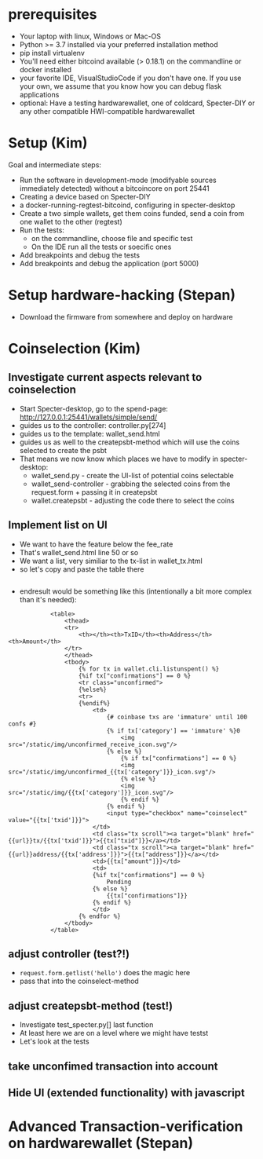 # prerequisites
* Your laptop with linux, Windows or Mac-OS
* Python >= 3.7 installed via your preferred installation method
* pip install virtualenv
* You'll need either bitcoind available (> 0.18.1) on the commandline or docker installed
* your favorite IDE, VisualStudioCode if you don't have one. If you use your own, we assume that you know how you can debug flask applications
* optional: Have a testing hardwarewallet, one of coldcard, Specter-DIY or any other compatible HWI-compatible hardwarewallet

# Setup (Kim)
Goal and intermediate steps:
* Run the software in development-mode (modifyable sources immediately detected) without a bitcoincore on port 25441
* Creating a device based on Specter-DIY
* a docker-running-regtest-bitcoind, configuring in specter-desktop
* Create a two simple wallets, get them coins funded, send a coin from one wallet to the other (regtest)
* Run the tests:
  * on the commandline, choose file and specific test
  * On the IDE run all the tests or soecific ones
* Add breakpoints and debug the tests
* Add breakpoints and debug the application (port 5000)

# Setup hardware-hacking (Stepan)
* Download the firmware from somewhere and deploy on hardware


# Coinselection (Kim)

## Investigate current aspects relevant to coinselection
* Start Specter-desktop, go to the spend-page: http://127.0.0.1:25441/wallets/simple/send/
* guides us to the controller: controller.py[274]
* guides us to the template: wallet_send.html
* guides us as well to the createpsbt-method which will use the coins selected to create the psbt
* That means we now know which places we have to modify in specter-desktop:
  * wallet_send.py - create the UI-list of potential coins selectable
  * wallet_send-controller - grabbing the selected coins from the request.form + passing it in createpsbt
  * wallet.createpsbt - adjusting the code there to select the coins

## Implement list on UI
* We want to have the feature below the fee_rate
* That's wallet_send.html line 50 or so
* We want a list, very similiar to the tx-list in wallet_tx.html
* so let's copy and paste the table there
```

```
* endresult would be something like this (intentionally a bit more complex than it's needed):

```
			<table>
				<thead>
				<tr>
					<th></th><th>TxID</th><th>Address</th><th>Amount</th>
				</tr>
				</thead>
				<tbody>
					{% for tx in wallet.cli.listunspent() %}
					{%if tx["confirmations"] == 0 %}
					<tr class="unconfirmed">
					{%else%}
					<tr>
					{%endif%}
						<td>
							{# coinbase txs are 'immature' until 100 confs #}
							{% if tx['category'] == 'immature' %}0
								<img src="/static/img/unconfirmed_receive_icon.svg"/>
							{% else %}
								{% if tx["confirmations"] == 0 %}
								<img src="/static/img/unconfirmed_{{tx['category']}}_icon.svg"/>
								{% else %}
								<img src="/static/img/{{tx['category']}}_icon.svg"/>
								{% endif %}
							{% endif %}
							<input type="checkbox" name="coinselect" value="{{tx['txid']}}">
						</td>
						<td class="tx scroll"><a target="blank" href="{{url}}tx/{{tx['txid']}}">{{tx["txid"]}}</a></td>
						<td class="tx scroll"><a target="blank" href="{{url}}address/{{tx['address']}}">{{tx["address"]}}</a></td>
						<td>{{tx["amount"]}}</td>
						<td>
						{%if tx["confirmations"] == 0 %}
							Pending
						{% else %}
							{{tx["confirmations"]}}
						{% endif %}
						</td>
					{% endfor %}
				</tbody>
			</table>

```

## adjust controller (test?!)
* ```request.form.getlist('hello')``` does the magic here
* pass that into the coinselect-method

## adjust createpsbt-method (test!)
* Investigate test_specter.py[] last function
* At least here we are on a level where we might have testst
* Let's look at the tests


## take unconfimed transaction into account

## Hide UI (extended functionality) with javascript

# Advanced Transaction-verification on hardwarewallet (Stepan)


